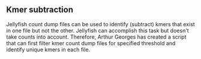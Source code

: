 ## Kmer subtraction

Jellyfish count dump files can be used to identify (subtract) kmers that exist in one file but not the other. Jellyfish can accomplish this task but doesn't take counts into account. Therefore, Arthur Georges has created a script that can first filter kmer count dump files for specified threshold and identify unique kmers in each file. 
